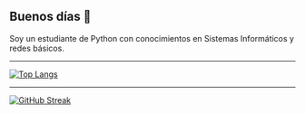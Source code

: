 ## Buenos días 👋
Soy un estudiante de Python con conocimientos en Sistemas Informáticos y redes básicos.

<!--
- 💬 Ask me about 
- 🤔 I’m looking for help with ...
- 📫 How to reach me: ...
- ⚡ Fun fact: ...
-->
***

[![Top Langs](https://github-readme-stats.vercel.app/api/top-langs/?username=Alberte98&layout=donut)](https://github.com/Alberte98/github-readme-stats)
***
[![GitHub Streak](https://github-readme-streak-stats.herokuapp.com/?user=Alberte98)](https://git.io/streak-stats)
